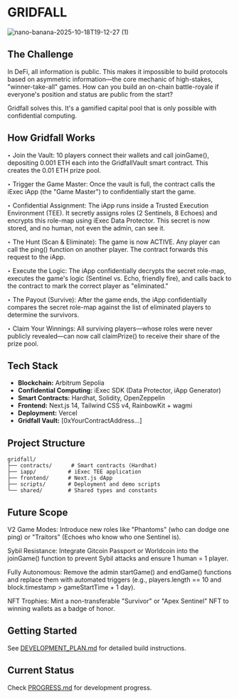 # GRIDFALL

![nano-banana-2025-10-18T19-12-27 (1)](https://github.com/user-attachments/assets/ec27d186-cc53-4e99-91b1-27471e43545e)

## The Challenge

In DeFi, all information is public. This makes it impossible to build protocols based on asymmetric information—the core mechanic of high-stakes, "winner-take-all" games. How can you build an on-chain battle-royale if everyone's position and status are public from the start?

Gridfall solves this. It's a gamified capital pool that is only possible with confidential computing.

## How Gridfall Works

‣ Join the Vault: 10 players connect their wallets and call joinGame(), depositing 0.001 ETH each into the GridfallVault smart contract. This creates the 0.01 ETH prize pool.

‣ Trigger the Game Master: Once the vault is full, the contract calls the iExec iApp (the "Game Master") to confidentially start the game.

‣ Confidential Assignment: The iApp runs inside a Trusted Execution Environment (TEE). It secretly assigns roles (2 Sentinels, 8 Echoes) and encrypts this role-map using iExec Data Protector. This secret is now stored, and no human, not even the admin, can see it.

‣ The Hunt (Scan & Eliminate): The game is now ACTIVE. Any player can call the ping() function on another player. The contract forwards this request to the iApp.

‣ Execute the Logic: The iApp confidentially decrypts the secret role-map, executes the game's logic (Sentinel vs. Echo, friendly fire), and calls back to the contract to mark the correct player as "eliminated."

‣ The Payout (Survive): After the game ends, the iApp confidentially compares the secret role-map against the list of eliminated players to determine the survivors.

‣ Claim Your Winnings: All surviving players—whose roles were never publicly revealed—can now call claimPrize() to receive their share of the prize pool.

## Tech Stack

- **Blockchain:** Arbitrum Sepolia
- **Confidential Computing:** iExec SDK (Data Protector, iApp Generator)
- **Smart Contracts:** Hardhat, Solidity, OpenZeppelin
- **Frontend:** Next.js 14, Tailwind CSS v4, RainbowKit + wagmi
- **Deployment:** Vercel
- **Gridfall Vault:** [0xYourContractAddress...]

## Project Structure

```
gridfall/
├── contracts/      # Smart contracts (Hardhat)
├── iapp/          # iExec TEE application
├── frontend/      # Next.js dApp
├── scripts/       # Deployment and demo scripts
└── shared/        # Shared types and constants
```

## Future Scope
V2 Game Modes: Introduce new roles like "Phantoms" (who can dodge one ping) or "Traitors" (Echoes who know who one Sentinel is).

Sybil Resistance: Integrate Gitcoin Passport or Worldcoin into the joinGame() function to prevent Sybil attacks and ensure 1 human = 1 player.

Fully Autonomous: Remove the admin startGame() and endGame() functions and replace them with automated triggers (e.g., players.length == 10 and block.timestamp > gameStartTime + 1 day).

NFT Trophies: Mint a non-transferable "Survivor" or "Apex Sentinel" NFT to winning wallets as a badge of honor.

## Getting Started

See [DEVELOPMENT_PLAN.md](./DEVELOPMENT_PLAN.md) for detailed build instructions.

## Current Status

Check [PROGRESS.md](./PROGRESS.md) for development progress.
